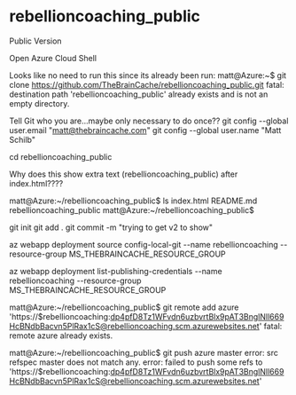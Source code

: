 # rebellioncoaching_public
Public Version


Open Azure Cloud Shell

Looks like no need to run this since its already been run:
matt@Azure:~$ git clone https://github.com/TheBrainCache/rebellioncoaching_public.git
fatal: destination path 'rebellioncoaching_public' already exists and is not an empty directory.

Tell Git who you are...maybe only necessary to do once??
git config --global user.email "matt@thebraincache.com"
git config --global user.name "Matt Schilb"

cd rebellioncoaching_public

Why does this show extra text (rebellioncoaching_public) after index.html????

matt@Azure:~/rebellioncoaching_public$ ls
index.html  README.md  rebellioncoaching_public
matt@Azure:~/rebellioncoaching_public$

git init
git add .
git commit -m "trying to get v2 to show"

az webapp deployment source config-local-git --name rebellioncoaching --resource-group MS_THEBRAINCACHE_RESOURCE_GROUP

az webapp deployment list-publishing-credentials --name rebellioncoaching --resource-group MS_THEBRAINCACHE_RESOURCE_GROUP


matt@Azure:~/rebellioncoaching_public$ git remote add azure 'https://$rebellioncoaching:dp4pfD8Tz1WFvdn6uzbvrtBlx9pAT3BnglNll669HcBNdbBacvn5PlRax1cS@rebellioncoaching.scm.azurewebsites.net'
fatal: remote azure already exists.


matt@Azure:~/rebellioncoaching_public$ git push azure master
error: src refspec master does not match any.
error: failed to push some refs to 'https://$rebellioncoaching:dp4pfD8Tz1WFvdn6uzbvrtBlx9pAT3BnglNll669HcBNdbBacvn5PlRax1cS@rebellioncoaching.scm.azurewebsites.net'

